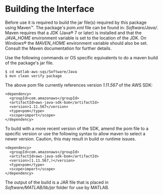 # Building the Interface

Before use it is required to build the jar file(s) required by this package using Maven™. The package's *pom.xml* file can be found in: *Software/Java/*. Maven requires that a JDK (Java® 7 or later) is installed and that the *JAVA_HOME* environment variable is set to the location of the JDK. On Windows® the *MAVEN_HOME* environment variable should also be set. Consult the Maven documentation for further details.

Use the following commands or OS specific equivalents to do a maven build of the package's jar file.
```
$ cd matlab-aws-sqs/Software/Java
$ mvn clean verify package
```

The above pom file currently references version *1.11.567* of the AWS SDK:
```
<dependency>
  <groupId>com.amazonaws</groupId>
  <artifactId>aws-java-sdk-bom</artifactId>
  <version>1.11.567</version>
  <type>pom</type>
  <scope>import</scope>
</dependency>
```

To build with a more recent version of the SDK, amend the pom file to a specific version or use the following syntax to allow maven to select a newer version. Caution, this may result in build or runtime issues.
```
<dependency>
  <groupId>com.amazonaws</groupId>
  <artifactId>aws-java-sdk-bom</artifactId>
  <version>[1.11.567,)</version>
  <type>pom</type>
  <scope>import</scope>
</dependency>
```

The output of the build is a JAR file that is placed in *Software/MATLAB/lib/jar* folder for use by MATLAB.


[//]: #  (Copyright 2018-2019 The MathWorks, Inc.)
